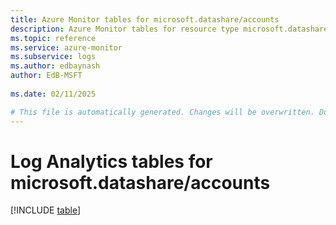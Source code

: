 ```yaml
---
title: Azure Monitor tables for microsoft.datashare/accounts
description: Azure Monitor tables for resource type microsoft.datashare/accounts
ms.topic: reference
ms.service: azure-monitor
ms.subservice: logs
ms.author: edbaynash
author: EdB-MSFT
   
ms.date: 02/11/2025

# This file is automatically generated. Changes will be overwritten. Do not change this file directly.
---
```


# Log Analytics tables for microsoft.datashare/accounts  

[!INCLUDE [table](~/reusable-content/ce-skilling/azure/includes/azure-monitor/reference/tables/microsoft-datashare_accounts-include.md)]


